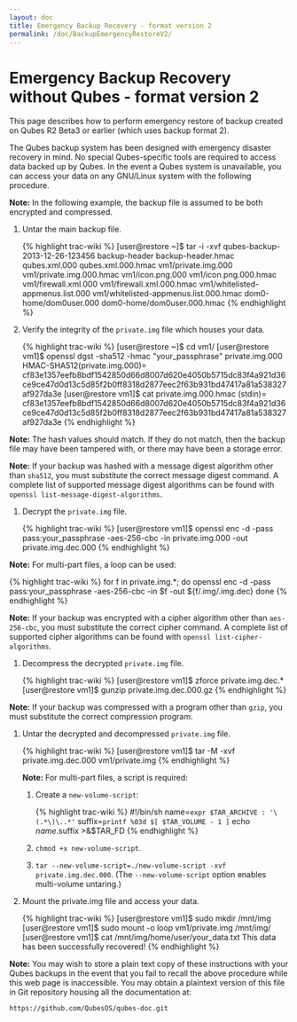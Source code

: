 ```yaml
---
layout: doc
title: Emergency Backup Recovery - format version 2
permalink: /doc/BackupEmergencyRestoreV2/
---
```


Emergency Backup Recovery without Qubes - format version 2
==========================================================

This page describes how to perform emergency restore of backup created on Qubes R2 Beta3 or earlier (which uses backup format 2).

The Qubes backup system has been designed with emergency disaster recovery in mind. No special Qubes-specific tools are required to access data backed up by Qubes. In the event a Qubes system is unavailable, you can access your data on any GNU/Linux system with the following procedure.

**Note:** In the following example, the backup file is assumed to be both encrypted and compressed.

1.  Untar the main backup file.

    {% highlight trac-wiki %}
    [user@restore ~]$ tar -i -xvf qubes-backup-2013-12-26-123456
    backup-header
    backup-header.hmac
    qubes.xml.000
    qubes.xml.000.hmac
    vm1/private.img.000
    vm1/private.img.000.hmac
    vm1/icon.png.000
    vm1/icon.png.000.hmac
    vm1/firewall.xml.000
    vm1/firewall.xml.000.hmac
    vm1/whitelisted-appmenus.list.000
    vm1/whitelisted-appmenus.list.000.hmac
    dom0-home/dom0user.000
    dom0-home/dom0user.000.hmac
    {% endhighlight %}

1.  Verify the integrity of the `private.img` file which houses your data.

    {% highlight trac-wiki %}
    [user@restore ~]$ cd vm1/
    [user@restore vm1]$ openssl dgst -sha512 -hmac "your_passphrase" private.img.000
    HMAC-SHA512(private.img.000)= cf83e1357eefb8bdf1542850d66d8007d620e4050b5715dc83f4a921d36ce9ce47d0d13c5d85f2b0ff8318d2877eec2f63b931bd47417a81a538327af927da3e
    [user@restore vm1]$ cat private.img.000.hmac 
    (stdin)= cf83e1357eefb8bdf1542850d66d8007d620e4050b5715dc83f4a921d36ce9ce47d0d13c5d85f2b0ff8318d2877eec2f63b931bd47417a81a538327af927da3e
    {% endhighlight %}

  **Note:** The hash values should match. If they do not match, then the backup file may have been tampered with, or there may have been a storage error.

  **Note:** If your backup was hashed with a message digest algorithm other than `sha512`, you must substitute the correct message digest command. A complete list of supported message digest algorithms can be found with `openssl list-message-digest-algorithms`.

1.  Decrypt the `private.img` file.

    {% highlight trac-wiki %}
    [user@restore vm1]$ openssl enc -d -pass pass:your_passphrase -aes-256-cbc -in private.img.000 -out private.img.dec.000
    {% endhighlight %}

  **Note:** For multi-part files, a loop can be used:
 
  {% highlight trac-wiki %}
  for f in private.img.*; do
    openssl enc -d -pass pass:your_passphrase -aes-256-cbc -in $f -out
  ${f/.img/.img.dec}
  done
  {% endhighlight %}

  **Note:** If your backup was encrypted with a cipher algorithm other than `aes-256-cbc`, you must substitute the correct cipher command. A complete list of supported cipher algorithms can be found with `openssl list-cipher-algorithms`.

1.  Decompress the decrypted `private.img` file.

    {% highlight trac-wiki %}
    [user@restore vm1]$ zforce private.img.dec.*
    [user@restore vm1]$ gunzip private.img.dec.000.gz
    {% endhighlight %}

  **Note:** If your backup was compressed with a program other than `gzip`, you must substitute the correct compression program.

1.  Untar the decrypted and decompressed `private.img` file.

    {% highlight trac-wiki %}
    [user@restore vm1]$ tar -M -xvf private.img.dec.000
    vm1/private.img
    {% endhighlight %}

    **Note:** For multi-part files, a script is required:

    1.  Create a `new-volume-script`:

        {% highlight trac-wiki %}
        #!/bin/sh
        name=`expr $TAR_ARCHIVE : '\(.*\)\..*'`
        suffix=`printf %03d $[ $TAR_VOLUME - 1 ]`
        echo $name.$suffix >&$TAR_FD
        {% endhighlight %}

    2.  `chmod +x new-volume-script`.
    3.  `tar --new-volume-script=./new-volume-script -xvf private.img.dec.000`. (The `--new-volume-script` option enables multi-volume untaring.)

1.  Mount the private.img file and access your data.

    {% highlight trac-wiki %}
    [user@restore vm1]$ sudo mkdir /mnt/img
    [user@restore vm1]$ sudo mount -o loop vm1/private.img /mnt/img/
    [user@restore vm1]$ cat /mnt/img/home/user/your_data.txt
    This data has been successfully recovered!
    {% endhighlight %}

  **Note:** You may wish to store a plain text copy of these instructions with your Qubes backups in the event that you fail to recall the above procedure while this web page is inaccessible. You may obtain a plaintext version of this file in Git repository housing all the documentation at:

    https://github.com/QubesOS/qubes-doc.git
